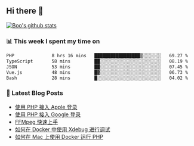 ## Hi there 👋

[![Boo's github stats](https://github-readme-stats.vercel.app/api?username=0xAiKang)](https://github.com/anuraghazra/github-readme-stats)

<!-- [![Most Used Langs](https://github-readme-stats.vercel.app/api/top-langs/?username=0xAiKang)](https://github.com/anuraghazra/github-readme-stats) -->

### 📊 This week I spent my time on
<!--START_SECTION:waka-->

```txt
PHP              8 hrs 16 mins   █████████████████▒░░░░░░░   69.27 %
TypeScript       58 mins         ██░░░░░░░░░░░░░░░░░░░░░░░   08.19 %
JSON             53 mins         ██░░░░░░░░░░░░░░░░░░░░░░░   07.45 %
Vue.js           48 mins         █▓░░░░░░░░░░░░░░░░░░░░░░░   06.73 %
Bash             28 mins         █░░░░░░░░░░░░░░░░░░░░░░░░   04.02 %
```

<!--END_SECTION:waka-->

### 📕 Latest Blog Posts
<!-- BLOG-POST-LIST:START -->
- [使用 PHP 接入 Apple 登录](https://www.0x2beace.com/sign-in-with-apple/)
- [使用 PHP 接入 Google 登录](https://www.0x2beace.com/sign-in-with-google/)
- [FFMpeg 快速上手](https://www.0x2beace.com/ffmpeg-quick-start/)
- [如何在 Docker 中使用 Xdebug 进行调试](https://www.0x2beace.com/how-to-debug-with-xdebug-in-docker/)
- [如何在 Mac 上使用 Docker 运行 PHP](https://www.0x2beace.com/how-to-run-php-with-docker-on-mac/)
<!-- BLOG-POST-LIST:END -->

